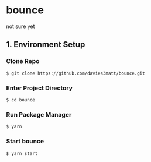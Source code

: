 # bounce

not sure yet

## 1. Environment Setup

### Clone Repo

`$ git clone https://github.com/davies3matt/bounce.git`

### Enter Project Directory

`$ cd bounce`

### Run Package Manager

`$ yarn`

### Start bounce

`$ yarn start`
